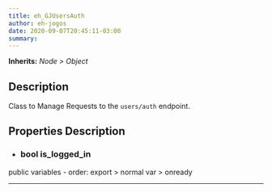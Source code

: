 ```yaml
---  
title: eh_GJUsersAuth  
author: eh-jogos  
date: 2020-09-07T20:45:11-03:00  
summary:   
---  
```

**Inherits:** _Node > Object_  
## Description  
 Class to Manage Requests to the `users/auth` endpoint.

## Properties Description  

- ### **bool** is_logged_in  
 public variables - order: export > normal var > onready 
  
---------
